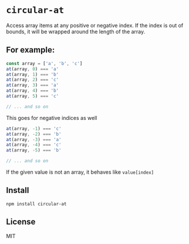 # `circular-at`

Access array items at any positive or negative index. If the index is out of bounds, it will be wrapped around the length of the array.

## For example:

```js
const array = ['a', 'b', 'c']
at(array, 0) === 'a'
at(array, 1) === 'b'
at(array, 2) === 'c'
at(array, 3) === 'a'
at(array, 4) === 'b'
at(array, 5) === 'c'

// ... and so on
```

This goes for negative indices as well
```js
at(array, -1) === 'c'
at(array, -2) === 'b'
at(array, -3) === 'a'
at(array, -4) === 'c'
at(array, -5) === 'b'

// ... and so on
```

If the given value is not an array, it behaves like `value[index]`

## Install
```
npm install circular-at
```

## License
MIT